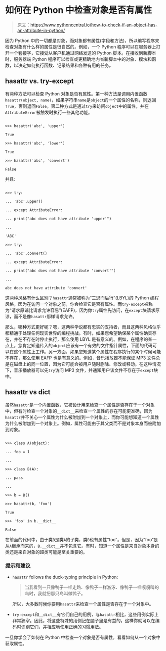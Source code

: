 # 如何在 Python 中检查对象是否有属性

> 原文：<https://www.pythoncentral.io/how-to-check-if-an-object-has-an-attribute-in-python/>

因为 Python 中的一切都是对象，而对象都有属性(字段和方法)，所以编写程序来检查对象有什么样的属性是很自然的。例如，一个 Python 程序可以在服务器上打开一个套接字，它接受从客户机通过网络发送的 Python 脚本。在接收到新脚本时，服务器端 Python 程序可以检查或更精确地内省新脚本中的对象、模块和函数，以决定如何执行函数、记录结果和各种有用的任务。

## **hasattr vs. try-except**

有两种方法可以检查 Python 对象是否有属性。第一种方法是调用内置函数`hasattr(object, name)`，如果字符串`name`是`object`的一个属性的名称，则返回`True`，否则返回`False`。第二种方式是通过`try`来访问`object`中的属性，并在`AttributeError`被触发时执行一些其他功能。

```

>>> hasattr('abc', 'upper')

True

>>> hasattr('abc', 'lower')

True

>>> hasattr('abc', 'convert')

False

```

并且:

```

>>> try:

... 'abc'.upper()

... except AttributeError:

... print("abc does not have attribute 'upper'")

...

'ABC'

>>> try:

... 'abc'.convert()

... except AttributeError:

... print("abc does not have attribute 'convert'")

...

abc does not have attribute 'convert'

```

这两种风格有什么区别？`hasattr`通常被称为“三思而后行”(LBYL)的 Python 编程风格，因为在访问一个对象之前，你会检查它是否有属性。而`try-except`被称为“请求原谅比请求允许容易”(EAFP)，因为你`try`属性先访问，在`except`块请求原谅，而不是像`hasattr`那样请求允许。

那么，哪种方式更好呢？嗯，这两种学说都有忠实的支持者，而且这两种风格似乎都精通于处理任何现实世界的编程挑战。有时，如果您希望确保某个属性确实存在，并在不存在时停止执行，那么使用 LBYL 是有意义的。例如，在程序的某一点上，您肯定知道传入的`object`应该有一个有效的文件指针属性，下面的代码可以在这个属性上工作。另一方面，如果您知道某个属性在程序执行的某个时候可能不存在，那么使用 EAFP 也是有意义的。例如，音乐播放器不能保证 MP3 文件总是在磁盘上的同一位置，因为它可能会被用户随时删除、修改或移动。在这种情况下，音乐播放器可以先`try`访问 MP3 文件，并通知用户该文件不存在于`except`块中。

## **hasattr vs __dict__**

虽然`hasattr`是一个内置函数，它被设计用来检查一个属性是否存在于一个对象中，但有时检查一个对象的`__dict__`来检查一个属性的存在可能更准确，因为`hasattr`并不关心一个属性为什么被附加到一个对象上，而你可能想知道一个属性为什么被附加到一个对象上。例如，属性可能由于其父类而不是对象本身而被附加到对象。

```

>>> class A(object):

... foo = 1

...

>>> class B(A):

... pass

...

>>> b = B()

>>> hasattr(b, 'foo')

True

>>> 'foo' in b.__dict__

False

```

在前面的代码中，由于类`B`是类`A`的子类，类`B`也有属性“foo”。但是，因为“foo”是从`A`继承而来的，`B.__dict__`并不包含它。有时，知道一个属性是来自对象本身的类还是来自对象的超类可能是至关重要的。

### **提示和建议**

*   `hasattr` follows the duck-typing principle in Python:

    > 当我看到一只像鸭子一样走路、像鸭子一样游泳、像鸭子一样嘎嘎叫的鸟时，我就把那只鸟叫做鸭子。

    所以，大多数时候你要用`hasattr`来检查一个属性是否存在于一个对象中。

*   `try-except`和`__dict__`有它们自己的用例，与`hasattr`相比，这些用例实际上非常狭窄。因此，将这些特殊的用例记在脑子里是有益的，这样你就可以在编码时识别它们，并相应地使用正确的习惯用法。

一旦你学会了如何在 Python 中检查一个对象是否有属性，看看如何从一个对象中获取属性。